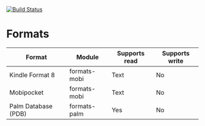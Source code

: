 [![Build Status](https://travis-ci.org/klakegg/formats.svg?branch=master)](https://travis-ci.org/klakegg/formats)

# Formats

| Format                     | Module       | Supports read | Supports write |
| -------------------------- | ------------ | ------------- | -------------- |
| Kindle Format 8            | formats-mobi | Text          | No             |
| Mobipocket                 | formats-mobi | Text          | No             |
| Palm Database (PDB)        | formats-palm | Yes           | No             |
